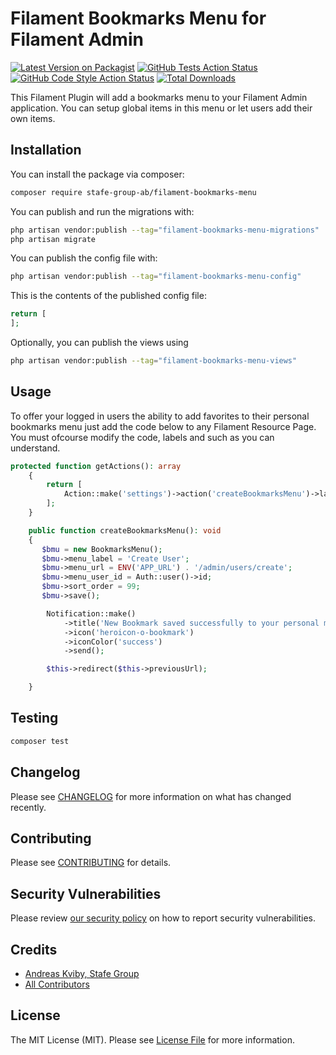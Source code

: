 # Filament Bookmarks Menu for Filament Admin

[![Latest Version on Packagist](https://img.shields.io/packagist/v/stafe-group-ab/filament-bookmarks-menu.svg?style=flat-square)](https://packagist.org/packages/stafe-group-ab/filament-bookmarks-menu)
[![GitHub Tests Action Status](https://img.shields.io/github/workflow/status/stafe-group-ab/filament-bookmarks-menu/run-tests?label=tests)](https://github.com/stafe-group-ab/filament-bookmarks-menu/actions?query=workflow%3Arun-tests+branch%3Amain)
[![GitHub Code Style Action Status](https://img.shields.io/github/workflow/status/stafe-group-ab/filament-bookmarks-menu/Fix%20PHP%20code%20style%20issues?label=code%20style)](https://github.com/stafe-group-ab/filament-bookmarks-menu/actions?query=workflow%3A"Fix+PHP+code+style+issues"+branch%3Amain)
[![Total Downloads](https://img.shields.io/packagist/dt/stafe-group-ab/filament-bookmarks-menu.svg?style=flat-square)](https://packagist.org/packages/stafe-group-ab/filament-bookmarks-menu)

This Filament Plugin will add a bookmarks menu to your Filament Admin application. You can setup global items in this menu or let users add their own items.

## Installation

You can install the package via composer:

```bash
composer require stafe-group-ab/filament-bookmarks-menu
```

You can publish and run the migrations with:

```bash
php artisan vendor:publish --tag="filament-bookmarks-menu-migrations"
php artisan migrate
```

You can publish the config file with:

```bash
php artisan vendor:publish --tag="filament-bookmarks-menu-config"
```

This is the contents of the published config file:

```php
return [
];
```

Optionally, you can publish the views using

```bash
php artisan vendor:publish --tag="filament-bookmarks-menu-views"
```

## Usage
To offer your logged in users the ability to add favorites to their personal bookmarks menu just add the code below to any Filament Resource Page. You must ofcourse 
modify the code, labels and such as you can understand.
```php
protected function getActions(): array
    {
        return [
            Action::make('settings')->action('createBookmarksMenu')->label('Ny Favorit')->icon('heroicon-o-bookmark')->color('danger'),
        ];
    }

    public function createBookmarksMenu(): void
    {
       $bmu = new BookmarksMenu();
       $bmu->menu_label = 'Create User';
       $bmu->menu_url = ENV('APP_URL') . '/admin/users/create';
       $bmu->menu_user_id = Auth::user()->id;
       $bmu->sort_order = 99;
       $bmu->save();

        Notification::make()
            ->title('New Bookmark saved successfully to your personal menu')
            ->icon('heroicon-o-bookmark')
            ->iconColor('success')
            ->send();

        $this->redirect($this->previousUrl);

    }

```

## Testing

```bash
composer test
```

## Changelog

Please see [CHANGELOG](CHANGELOG.md) for more information on what has changed recently.

## Contributing

Please see [CONTRIBUTING](CONTRIBUTING.md) for details.

## Security Vulnerabilities

Please review [our security policy](../../security/policy) on how to report security vulnerabilities.

## Credits

- [Andreas Kviby, Stafe Group](https://github.com/STAFE-GROUP-AB)
- [All Contributors](../../contributors)

## License

The MIT License (MIT). Please see [License File](LICENSE.md) for more information.

